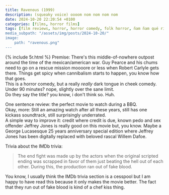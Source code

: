 ```yaml
---
title: Ravenous (1999)
description: (squeaky voice) oooom nom nom nom nom
date: 2024-10-20 22:20:54 +0100
categories: [films, horror films]
tags: [film reviews, horror, horror comedy, folk horror, ñam ñam qué rico, spooktober 2024, RRRRR, they don't say the title]
media_subpath: "/assets/img/posts/2024-10-20/"
image:
    path: "ravenous.png"
---
```

{% include 5r.html %}
<span class="reviewsection">Premise:</span> There's this middle-of-nowhere outpost around the time of the mexican/american war. Guy Pearce and his chums need to go on a rescue mission moooore or less when Robert Carlyle gets there. Things get spicy when cannibalism starts to happen, you know how
that goes.<br/>This is a horror comedy, but a really *really* dark tongue in cheek comedy.<br/>
<span class="reviewsection">Under 90 minutes?</span> nope, slightly over the sane limit.<br/>
<span class="reviewsection">Do they say the title?</span> you know, i don't think so. Huh.

<span class="reviewsection">One sentence review:</span> the perfect movie to watch during a BBQ.<br/>
<span class="reviewsection">Okay, more:</span> Still an amazing watch after all these years, still has one kickass soundtrack, still surprisingly underrated.<br/>
<span class="reviewsection">A simple way to improve it:</span> credit where credit is due, known pedo and sex offender Jeffrey Jones is really good on this movie but, you know. Maybe a George Lucasesque 25 years anniversary special edition where Jeffrey Jones has been digitally replaced with beloved rascal Willem Dafoe.

<span class="reviewsection">Trivia about the IMDb trivia:</span>
> The end fight was made up by the actors when the original scripted ending was scrapped in favor of them just beating the hell out of each other. During this, the production ran out of fake blood.

You know, I usually think the IMDb trivia section is a cesspool but I am happy to have read this because it only makes the movie better. The fact that they run out of fake blood is kind of a chef kiss thing.